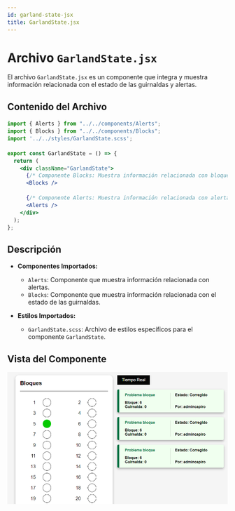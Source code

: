 ```yaml
---
id: garland-state-jsx
title: GarlandState.jsx
---
```


# Archivo `GarlandState.jsx`

El archivo `GarlandState.jsx` es un componente que integra y muestra información relacionada con el estado de las guirnaldas y alertas.

## Contenido del Archivo

```jsx
import { Alerts } from "../../components/Alerts";
import { Blocks } from "../../components/Blocks";
import '../../styles/GarlandState.scss';

export const GarlandState = () => {
  return (
    <div className="GarlandState">
      {/* Componente Blocks: Muestra información relacionada con bloques */}
      <Blocks />

      {/* Componente Alerts: Muestra información relacionada con alertas */}
      <Alerts />
    </div>
  );
};
```

## Descripción

- **Componentes Importados:**
  - `Alerts`: Componente que muestra información relacionada con alertas.
  - `Blocks`: Componente que muestra información relacionada con el estado de las guirnaldas.

- **Estilos Importados:**
  - `GarlandState.scss`: Archivo de estilos específicos para el componente `GarlandState`.



## Vista del Componente

![imagen de login](/img/garlandstate.png)


